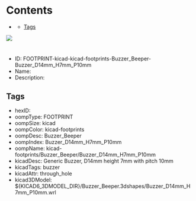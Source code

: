 



Contents
========

* [](#)
	* [Tags](#tags)
  
![][im]
# 

- ID: FOOTPRINT-kicad-kicad-footprints-Buzzer_Beeper-Buzzer_D14mm_H7mm_P10mm
- Name: 
- Description: 

## Tags

- hexID: 
- oompType: FOOTPRINT
- oompSize: kicad
- oompColor: kicad-footprints
- oompDesc: Buzzer_Beeper
- oompIndex: Buzzer_D14mm_H7mm_P10mm
- oompName: kicad-footprints/Buzzer_Beeper/Buzzer_D14mm_H7mm_P10mm
- kicadDesc: Generic Buzzer, D14mm height 7mm with pitch 10mm
- kicadTags: buzzer
- kicadAttr: through_hole
- kicad3DModel: ${KICAD6_3DMODEL_DIR}/Buzzer_Beeper.3dshapes/Buzzer_D14mm_H7mm_P10mm.wrl



[im]: image.png
